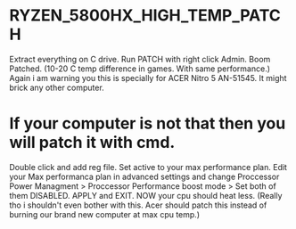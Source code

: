 # RYZEN_5800HX_HIGH_TEMP_PATCH
  Extract everything on C drive. Run PATCH with right click Admin. Boom Patched. (10-20 C temp difference in games. With same performance.)
  Again i am warning you this is specially for ACER Nitro 5 AN-51545. It might brick any other computer.

# If your computer is not that then you will patch it with cmd.
  Double click and add reg file.
  Set active to your max performance plan.
  Edit your Max performanca plan in advanced settings and change Proccessor Power Managment > Proccessor Performance boost mode > Set both of them DISABLED.
  APPLY and EXIT.
  NOW your cpu should heat less. (Really tho i shouldn't even bother with this. Acer should patch this instead of burning our brand new computer at max cpu temp.)

